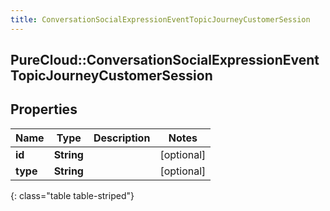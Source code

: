 ```yaml
---
title: ConversationSocialExpressionEventTopicJourneyCustomerSession
---
```

## PureCloud::ConversationSocialExpressionEventTopicJourneyCustomerSession

## Properties

|Name | Type | Description | Notes|
|------------ | ------------- | ------------- | -------------|
| **id** | **String** |  | [optional] |
| **type** | **String** |  | [optional] |
{: class="table table-striped"}


